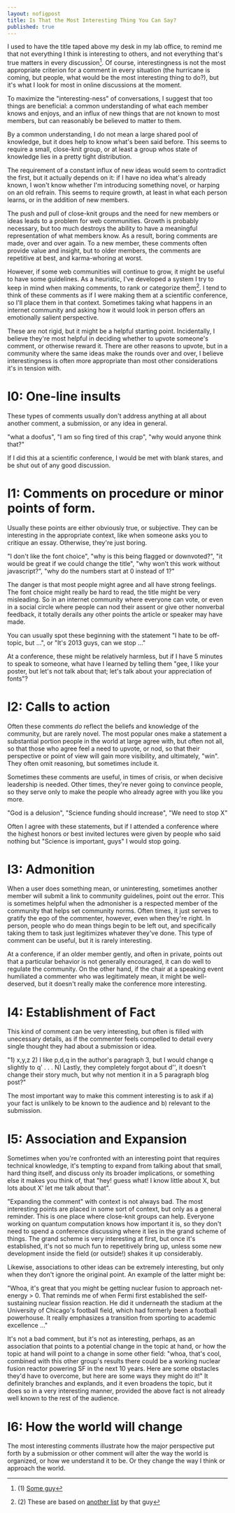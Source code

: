 ```yaml
---
layout: nofigpost 
title: Is That the Most Interesting Thing You Can Say? 
published: true
---
```


I used to have the title taped above my desk in my lab office, to remind me that
not everything I think is interesting to others, and not everything that's true
matters in every discussion[^1]. Of course, interestingness is not the most
appropriate criterion for a comment in every situation (the hurricane is coming,
but people, what would be the most interesting thing to do?), but it's what I
look for most in online discussions at the moment. 

To maximize the "interesting-ness" of conversations, I suggest that too things
are beneficial: a common understanding of what each member knows and enjoys, and
an influx of new things that are not known to most members, but can reasonably
be believed to matter to them. 

By a common understanding, I do not mean a large shared pool of knowledge, but
it does help to know what's been said before. This seems to require a small,
close-knit group, or at least a group whos state of knowledge lies in a pretty
tight distribution. 

The requirement of a constant influx of new ideas would seem to
contradict the first, but it actually depends on it: if I have no idea what's
already known, I won't know whether I'm introducing something novel, or harping
on an old refrain. This seems to require growth, at least in what each person
learns, or in the addition of new members. 

The push and pull of close-knit groups and the need for new members or ideas
leads to a problem for web communities. Growth is probably necessary, but too
much destroys the ability to have a meaningful representation of what members
know. As a result, boring comments are made, over and over again. To a new
member, these comments often provide value and insight, but to older members,
the comments are repetitive at best, and karma-whoring at worst.

However, if some web communities will continue to grow, it might be useful to
have some guidelines. As a heuristic, I've developed a system I try to keep in
mind when making comments, to rank or categorize them[^2]. I tend to think of
these comments as if I were making them at a scientific conference, so I'll
place them in that context. Sometimes taking what happens in an internet
community and asking how it would look in person offers an emotionally salient
perspective. 

These are not rigid, but it might be a helpful starting point. Incidentally, I
believe they're most helpful in deciding whether to upvote someone's comment, or
otherwise reward it. There are other reasons to upvote, but in a community where
the same ideas make the rounds over and over, I believe interestingness is
often more appropriate than most other considerations it's in tension with. 

# I0: One-line insults 

These types of comments usually don't address anything at all about another
comment, a submission, or any idea in general. 

"what a doofus", "I am so fing tired of this crap", "why would anyone think
that?"

If I did this at a scientific conference, I would be met with blank stares, and
be shut out of any good discussion. 

# I1: Comments on procedure or minor points of form. 

Usually these points are either obviously true, or subjective. They can be
interesting in the appropriate context, like when someone asks you to critique
an essay. Otherwise, they're just boring. 

"I don't like the font choice", "why is this being flagged or downvoted?", "it
would be great if we could change the title", "why won't this work without
javascript?", "why do the numbers start at 0 instead of 1?"

The danger is that most people might agree and all have strong feelings. The
font choice might really be hard to read, the title might be very misleading.
So in an internet community where everyone can vote, or even in a social circle
where people can nod their assent or give other nonverbal feedback, it totally
derails any other points the article or speaker may have made. 

You can usually spot these beginning with the statement "I hate to be off-topic,
but ...", or "It's 2013 guys, can we stop ..."

At a conference, these might be relatively harmless, but if I have 5 minutes to
speak to someone, what have I learned by telling them "gee, I like your poster,
but let's not talk about that; let's talk about your appreciation of fonts"?

# I2: Calls to action

Often these comments _do_ reflect the beliefs and knowledge of the community,
but are rarely novel. The most popular ones make a statement a substantial
portion people in the world at large agree with, but often not all, so that those who
agree feel a need to upvote, or nod, so that their perspective or point of view
will gain more visibility, and ultimately, "win". They often omit reasoning, but
sometimes include it. 

Sometimes these comments are useful, in times of crisis, or
when decisive leadership is needed. Other times, they're never going to convince
people, so they serve only to make the people who already agree with you like
you more. 

"God is a delusion", "Science funding should increase", "We need to stop X"

Often I agree with these statements, but if I attended a conference where the
highest honors or best invited lectures were given by people who said nothing
but "Science is important, guys" I would stop going. 

# I3: Admonition

When a user does something mean, or uninteresting, sometimes another member will
submit a link to community guidelines, point out the error. This is sometimes
helpful when the admonisher is a respected member of the community that helps
set community norms. Often times, it just serves to gratify the ego of the
commenter, however, even when they're right. In person, people who do mean
things begin to be left out, and specifically taking them to task just
legitimizes whatever they've done. This type of comment can be useful, but it is
rarely interesting. 

At a conference, if an older member gently, and often in private, points out
that a particular behavior is not generally encouraged, it can do well to
regulate the community. On the other hand, if the chair at a speaking event
humiliated a commenter who was legitimately mean, it might be well-deserved, but
it doesn't really make the conference more interesting. 

# I4: Establishment of Fact

This kind of comment can be very interesting, but often is filled with
unecessary details, as if the commenter feels compelled to detail every single
thought they had about a submission or idea. 

"1) x,y,z
2) I like p,d,q in the author's paragraph 3, but I would change q slightly to q'
.
.
.
N) Lastly, they completely forgot about d'', it doesn't change their story much,
but why not mention it in a 5 paragraph blog post?"

The most important way to make this comment interesting is to ask if a) your
fact is unlikely to be known to the audience and b) relevant to the
submission. 

# I5: Association and Expansion

Sometimes when you're confronted with an interesting point that requires
technical knowledge, it's tempting to expand from talking about that small, hard
thing itself, and discuss only its broader implications, or something else it
makes you think of, that "hey! guess what! I know little about X, but lots about
X' let me talk about that". 

"Expanding the comment" with context is not always bad. The most interesting
points are placed in some sort of context, but only as a general reminder. This
is one place where close-knit groups can help. Everyone working on quantum
computation knows how important it is, so they don't need to spend a conference
discussing where it lies in the grand scheme of things. The grand scheme is very
interesting at first, but once it's established, it's not so much fun to
repetitively bring up, unless some new development inside the field (or
outside!) shakes it up considerably. 

Likewise, associations to other ideas can be extremely interesting, but only
when they don't ignore the original point. An example of the latter might be:

"Whoa, it's great that you might be getting nuclear fusion to approach
net-energy > 0. That reminds me of when Fermi first established the
self-sustaining nuclear fission reaction. He did it underneath the stadium at the
University of Chicago's football field, which had formerly been a football
powerhouse. It really emphasizes a transition from sporting to academic
excellence ..."

It's not a bad comment, but it's not as interesting, perhaps, as an association
that points to a potential change in the topic at hand, or how the topic at hand
will point to a change in some other field: "whoa, that's cool, combined with
this other group's results there could be a working nuclear fusion reactor
powering SF in the next 10 years. Here are some obstacles they'd have to
overcome, but here are some ways they might do it!" It definitely branches and
explands, and it even broadens the topic, but it does so in a very interesting
manner, provided the above fact is not already well known to the rest of the
audience. 

# I6: How the world will change

The most interesting comments illustrate how the major perspective put forth by a submission or
other comment will alter the way the world is organized, or how we understand it
to be. Or they change the way I think or approach the world. 


[^1]: (1) [Some guy](https://news.ycombinator.com/item?id=4693920)

[^2]: (2) These are based on [another
list](http://www.paulgraham.com/disagree.html) by that guy
